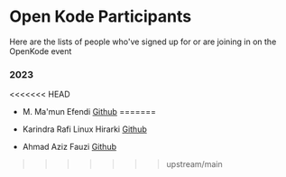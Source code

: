 # Open Kode Participants

Here are the lists of people who've signed up for or are joining in on the OpenKode event

### 2023
<<<<<<< HEAD
- M. Ma'mun Efendi [Github](https://github.com/efendi7)
=======
- Karindra Rafi Linux Hirarki [Github](https://github.com/karindralinux)

- Ahmad Aziz Fauzi [Github](https://github.com/Raturu0)
>>>>>>> upstream/main
